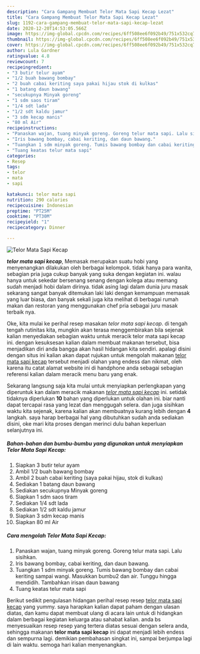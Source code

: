 ```yaml
---
description: "Cara Gampang Membuat Telor Mata Sapi Kecap Lezat"
title: "Cara Gampang Membuat Telor Mata Sapi Kecap Lezat"
slug: 1192-cara-gampang-membuat-telor-mata-sapi-kecap-lezat
date: 2020-12-20T14:53:05.566Z
image: https://img-global.cpcdn.com/recipes/6ff508ee6f092b49/751x532cq70/telor-mata-sapi-kecap-foto-resep-utama.jpg
thumbnail: https://img-global.cpcdn.com/recipes/6ff508ee6f092b49/751x532cq70/telor-mata-sapi-kecap-foto-resep-utama.jpg
cover: https://img-global.cpcdn.com/recipes/6ff508ee6f092b49/751x532cq70/telor-mata-sapi-kecap-foto-resep-utama.jpg
author: Lula Gardner
ratingvalue: 4.8
reviewcount: 7
recipeingredient:
- "3 butir telur ayam"
- "1/2 buah bawang bombay"
- "2 buah cabai keriting saya pakai hijau stok di kulkas"
- "1 batang daun bawang"
- "secukupnya Minyak goreng"
- "1 sdm saos tiram"
- "1/4 sdt lada"
- "1/2 sdt kaldu jamur"
- "3 sdm kecap manis"
- "80 ml Air"
recipeinstructions:
- "Panaskan wajan, tuang minyak goreng. Goreng telur mata sapi. Lalu sisihkan."
- "Iris bawang bombay, cabai keriting, dan daun bawang."
- "Tuangkan 1 sdm minyak goreng. Tumis bawang bombay dan cabai keriting sampai wangi. Masukkan bumbu2 dan air. Tunggu hingga mendidih. Tambahkan irisan daun bawang"
- "Tuang keatas telur mata sapi"
categories:
- Resep
tags:
- telor
- mata
- sapi

katakunci: telor mata sapi 
nutrition: 290 calories
recipecuisine: Indonesian
preptime: "PT25M"
cooktime: "PT30M"
recipeyield: "1"
recipecategory: Dinner

---
```



![Telor Mata Sapi Kecap](https://img-global.cpcdn.com/recipes/6ff508ee6f092b49/751x532cq70/telor-mata-sapi-kecap-foto-resep-utama.jpg)

<b><i>telor mata sapi kecap</i></b>, Memasak merupakan suatu hobi yang menyenangkan dilakukan oleh berbagai kelompok. tidak hanya para wanita, sebagian pria juga cukup banyak yang suka dengan kegiatan ini. walau hanya untuk sekedar bersenang senang dengan kolega atau memang sudah menjadi hobi dalam dirinya. tidak asing lagi dalam dunia juru masak sekarang sangat banyak ditemukan laki laki dengan kemampuan memasak yang luar biasa, dan banyak sekali juga kita melihat di berbagai rumah makan dan restoran yang menggunakan chef pria sebagai juru masak terbaik nya.

Oke, kita mulai ke perihal resep masakan <i>telor mata sapi kecap</i>. di tengah tengah rutinitas kita, mungkin akan terasa menggembirakan bila sejenak kalian menyediakan sebagian waktu untuk meracik telor mata sapi kecap ini. dengan kesuksesan kalian dalam membuat makanan tersebut, bisa menjadikan diri anda bangga akan hasil hidangan kita sendiri. apalagi disini dengan situs ini kalian akan dapat rujukan untuk mengolah makanan <u>telor mata sapi kecap</u> tersebut menjadi olahan yang endess dan nikmat, oleh karena itu catat alamat website ini di handphone anda sebagai sebagian referensi kalian dalam meracik menu baru yang enak.




Sekarang langsung saja kita mulai untuk menyiapkan perlengkapan yang diperuntuk kan dalam meracik makanan <u><i>telor mata sapi kecap</i></u> ini. setidak tidaknya diperlukan <b>10</b> bahan yang diperlukan untuk olahan ini. biar nanti dapat tercapai rasa yang lezat dan menggugah selera. dan juga sisihkan waktu kita sejenak, karena kalian akan membuatnya kurang lebih dengan <b>4</b> langkah. saya harap berbagai hal yang dibutuhkan sudah anda sediakan disini, oke mari kita proses dengan merinci dulu bahan keperluan selanjutnya ini.

<!--inarticleads1-->

##### Bahan-bahan dan bumbu-bumbu yang digunakan untuk menyiapkan Telor Mata Sapi Kecap:

1. Siapkan 3 butir telur ayam
1. Ambil 1/2 buah bawang bombay
1. Ambil 2 buah cabai keriting (saya pakai hijau, stok di kulkas)
1. Sediakan 1 batang daun bawang
1. Sediakan secukupnya Minyak goreng
1. Siapkan 1 sdm saos tiram
1. Sediakan 1/4 sdt lada
1. Sediakan 1/2 sdt kaldu jamur
1. Siapkan 3 sdm kecap manis
1. Siapkan 80 ml Air




<!--inarticleads2-->

##### Cara mengolah Telor Mata Sapi Kecap:

1. Panaskan wajan, tuang minyak goreng. Goreng telur mata sapi. Lalu sisihkan.
1. Iris bawang bombay, cabai keriting, dan daun bawang.
1. Tuangkan 1 sdm minyak goreng. Tumis bawang bombay dan cabai keriting sampai wangi. Masukkan bumbu2 dan air. Tunggu hingga mendidih. Tambahkan irisan daun bawang
1. Tuang keatas telur mata sapi




Berikut sedikit pengulasan hidangan perihal resep resep <u>telor mata sapi kecap</u> yang yummy. saya harapkan kalian dapat paham dengan ulasan diatas, dan kamu dapat membuat ulang di acara lain untuk di hidangkan dalam berbagai kegiatan keluarga atau sahabat kalian. anda bs menyesuaikan resep resep yang tertera diatas sesuai dengan selera anda, sehingga makanan <b>telor mata sapi kecap</b> ini dapat menjadi lebih endess dan sempurna lagi. demikian pembahasan singkat ini, sampai berjumpa lagi di lain waktu. semoga hari kalian menyenangkan.
